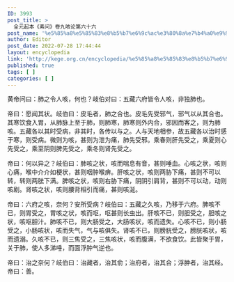 ```yaml
---
ID: 3993
post_title: >
  全元起本《素问》卷九咳论第六十六
post_name: '%e5%85%a8%e5%85%83%e8%b5%b7%e6%9c%ac%e3%80%8a%e7%b4%a0%e9%97%ae%e3%80%8b%e5%8d%b7%e4%b9%9d%e5%92%b3%e8%ae%ba%e7%ac%ac%e5%85%ad%e5%8d%81%e5%85%ad'
author: Editor
post_date: 2022-07-28 17:44:44
layout: encyclopedia
link: 'http://kege.org.cn/encyclopedia/%e5%85%a8%e5%85%83%e8%b5%b7%e6%9c%ac%e3%80%8a%e7%b4%a0%e9%97%ae%e3%80%8b%e5%8d%b7%e4%b9%9d%e5%92%b3%e8%ae%ba%e7%ac%ac%e5%85%ad%e5%8d%81%e5%85%ad'
published: true
tags: [ ]
categories: [ ]
---
```

黄帝问曰：肺之令人咳，何也？岐伯对曰：五藏六府皆令人咳，非独肺也。

帝曰：愿闻其状。岐伯曰：皮毛者，肺之合也。皮毛先受邪气，邪气以从其合也。其寒饮食入胃，从肺脉上至于肺，则肺寒，肺寒则外内合，邪因而客之，则为肺咳。五藏各以其时受病，非其时，各传以与之。人与天地相参，故五藏各以治时感于寒，则受病。微则为咳，甚则为泄为痛，肺先受邪。乘春则肝先受之，乘夏则心先受之，乘至阴则脾先受之，乘冬则肾先受之。

帝曰：何以异之？岐伯曰：肺咳之状，咳而喘息有音，甚则唾血。心咳之状，咳则心痛，喉中介介如梗状，甚则咽肿喉痹。肝咳之状，咳则两胁下痛，甚则不可以转，转则两胠下满。脾咳之状，咳则右胁下痛，阴阴引肩背，甚则不可以动，动则咳剧。肾咳之状，咳则腰背相引而痛，甚则咳涎。

帝曰：六府之咳，奈何？安所受病？岐伯曰：五藏之久咳，乃移于六府。脾咳不已，则胃受之，胃咳之状，咳而呕，呕甚则长虫出。肝咳不已，则胆受之，胆咳之状，咳呕胆汁。肺咳不已，则大肠受之，大肠咳状，咳而遗失。心咳不已，则小肠受之，小肠咳状，咳而失气，气与咳俱失。肾咳不已，则膀胱受之，膀胱咳状，咳而遗溺。久咳不已，则三焦受之，三焦咳状，咳而腹满，不欲食饮。此皆聚于胃，关于肺，使人多涕唾，而面浮肿气逆也。

帝曰：治之奈何？岐伯曰：治藏者，治其俞；治府者，治其合；浮肿者，治其经。帝曰：善。